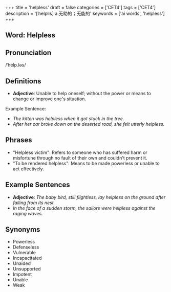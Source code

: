 +++
title = 'helpless'
draft = false
categories = ['CET4']
tags = ['CET4']
description = '[ˈhelplis] a.无助的；无能的'
keywords = ['ai words', 'helpless']
+++

## Word: Helpless

## Pronunciation
/ˈhelp.ləs/

## Definitions
- **Adjective**: Unable to help oneself; without the power or means to change or improve one's situation. 

Example Sentence: 
- _The kitten was helpless when it got stuck in the tree._
- _After her car broke down on the deserted road, she felt utterly helpless._

## Phrases
- "Helpless victim": Refers to someone who has suffered harm or misfortune through no fault of their own and couldn't prevent it.
- "To be rendered helpless": Means to be made powerless or unable to act effectively.
  
## Example Sentences
- **Adjective**: _The baby bird, still flightless, lay helpless on the ground after falling from its nest._
- _In the face of a sudden storm, the sailors were helpless against the raging waves._

## Synonyms
- Powerless
- Defenseless
- Vulnerable
- Incapacitated
- Unaided
- Unsupported
- Impotent
- Unable
- Weak
